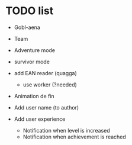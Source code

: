 # TODO list

* Gobl-aena
* Team
* Adventure mode
* survivor mode

* add EAN reader (quagga)
	* use worker (?needed)

* Animation de fin
* Add user name (to author)

* Add user experience
	* Notification when level is increased
	* Notification when achievement is reached